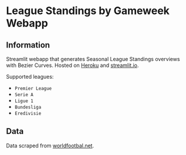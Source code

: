 # League Standings by Gameweek Webapp

## Information
Streamlit webapp that generates Seasonal League Standings overviews with Bezier Curves. Hosted on [Heroku](https://standings-by-matchday.herokuapp.com/) and [streamlit.io](https://share.streamlit.io/luukhopman/streamlit-webapp/app.py).

Supported leagues:
* `Premier League`
* `Serie A`
* `Ligue 1`
* `Bundesliga`
* `Eredivisie`


## Data
Data scraped from [worldfootbal.net](https://www.worldfootball.net/). 
